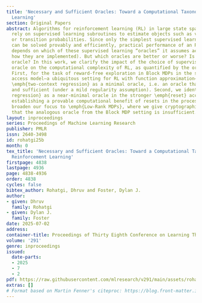 ```yaml
---
title: 'Necessary and Sufficient Oracles: Toward a Computational Taxonomy for Reinforcement
  Learning'
section: Original Papers
abstract: Algorithms for reinforcement learning (RL) in large state spaces crucially
  rely on supervised learning subroutines to estimate objects such as value functions
  or transition probabilities. Since only the simplest supervised learning problems
  can be solved provably and efficiently, practical performance of an RL algorithm
  depends on which of these supervised learning “oracles” it assumes access to (and
  how they are implemented). But which oracles are better or worse? Is there a \emph{minimal}
  oracle? In this work, we clarify the impact of the choice of supervised learning
  oracle on the computational complexity of RL, as quantified by the oracle strength.
  First, for the task of reward-free exploration in Block MDPs in the standard episodic
  access model—a ubiquitous setting for RL with function approximation—we identify
  \emph{two-context regression} as a minimal oracle, i.e. an oracle that is both necessary
  and sufficient (under a mild regularity assumption). Second, we identify \emph{one-context
  regression} as a near-minimal oracle in the stronger \emph{reset} access model,
  establishing a provable computational benefit of resets in the process. Third, we
  broaden our focus to \emph{Low-Rank MDPs}, where we give cryptographic evidence
  that the analogous oracle from the Block MDP setting is insufficient.
layout: inproceedings
series: Proceedings of Machine Learning Research
publisher: PMLR
issn: 2640-3498
id: rohatgi25b
month: 0
tex_title: 'Necessary and Sufficient Oracles: Toward a Computational Taxonomy for
  Reinforcement Learning'
firstpage: 4838
lastpage: 4936
page: 4838-4936
order: 4838
cycles: false
bibtex_author: Rohatgi, Dhruv and Foster, Dylan J.
author:
- given: Dhruv
  family: Rohatgi
- given: Dylan J.
  family: Foster
date: 2025-07-02
address:
container-title: Proceedings of Thirty Eighth Conference on Learning Theory
volume: '291'
genre: inproceedings
issued:
  date-parts:
  - 2025
  - 7
  - 2
pdf: https://raw.githubusercontent.com/mlresearch/v291/main/assets/rohatgi25b/rohatgi25b.pdf
extras: []
# Format based on Martin Fenner's citeproc: https://blog.front-matter.io/posts/citeproc-yaml-for-bibliographies/
---
```

